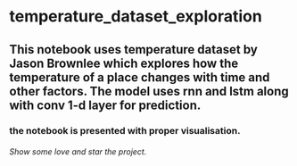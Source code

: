 # temperature_dataset_exploration
## This notebook uses temperature dataset by Jason Brownlee which explores how the temperature of a place changes with time and other factors. The model uses rnn and lstm along with conv 1-d layer for prediction.
### the notebook is presented with proper visualisation.
###### Show some love and star the project.
